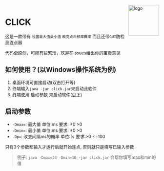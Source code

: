 <img src="https://raw.githubusercontent.com/ObcbO/click/master/src/images/logo.png" alt="logo" width="100" height="100" align="right" />

# CLICK

这是一款带有 `设置最大值最小值` `改变点击频率概率` 而且还带`GUI`防检测连点器

代码全原创，可能有些繁琐，欢迎在issues给出你的宝贵意见

## 如何使用？(以Windows操作系统为例)

1. 桌面环境可直接启动(双击打开等)
2. 终端输入`java -jar click.jar`来启动此软件
3. 终端使用 启动参数 来启动软件([见下](#启动参数))

## 启动参数

- `-Dmax=`: 最大值 单位:ms 要求: ≠0 >0
- `-Dmin=`: 最小值 单位:ms 要求: ≠0 >0
- `-Dp=`: 改变间隔ms的概率 单位:% 要求:>0 <=100

只有3个参数都输入才运行后就开始连点, 否则就只是填写已输入参数

> 例子: `java -Dmax=20 -Dmin=10 -jar click.jar` 会帮你填写max和min的值
